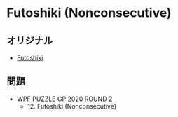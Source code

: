 # Futoshiki (Nonconsecutive)

## オリジナル
- [Futoshiki](futoshiki.md)

## 問題
- [WPF PUZZLE GP 2020 ROUND 2](../questions/wpfpgp2020_2.md)
	- 12\. Futoshiki (Nonconsecutive)
